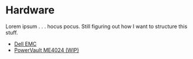 # Hardware

Lorem ipsum . . . hocus pocus. Still figuring out how I want to structure this stuff.

- [Dell EMC](dell-emc.md)
- [PowerVault ME4024 (WIP)](powervault-me4-draft.md)